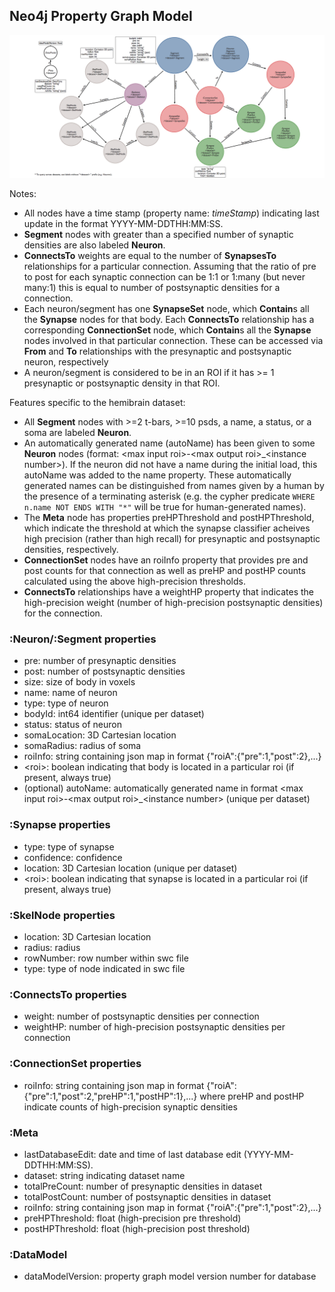 ## Neo4j Property Graph Model

![Property Graph Model](pgmv1.png)

Notes:
* All nodes have a time stamp (property name: *timeStamp*) indicating last update in the format YYYY-MM-DDTHH:MM:SS. 
* **Segment** nodes with greater than a specified number of synaptic densities are also labeled **Neuron**. 
* **ConnectsTo** weights are equal to the number of **SynapsesTo** relationships for a particular connection. Assuming that the ratio of pre to post for each synaptic connection can be 1:1 or 1:many (but never many:1) this is equal to number of postsynaptic densities for a connection.
* Each neuron/segment has one **SynapseSet** node, which **Contain**s all the **Synapse** nodes for that body. Each **ConnectsTo** relationship has a corresponding **ConnectionSet** node, which **Contain**s all the **Synapse** nodes involved in that particular connection. These can be accessed via **From** and **To** relationships with the presynaptic and postsynaptic neuron, respectively
* A neuron/segment is considered to be in an ROI if it has >= 1 presynaptic or postsynaptic density in that ROI.

Features specific to the hemibrain dataset:
* All **Segment** nodes with >=2 t-bars, >=10 psds, a name, a status, or a soma are labeled **Neuron**.
* An automatically generated name (autoName) has been given to some **Neuron** nodes (format: \<max input roi\>-\<max output roi\>_\<instance number\>). If the neuron did not have a name during the initial load, this autoName was added to the name property. These automatically generated names can be distinguished from names given by a human by the presence of a terminating asterisk (e.g. the cypher predicate ```WHERE n.name NOT ENDS WITH "*"``` will be true for human-generated names).
* The **Meta** node has properties preHPThreshold and postHPThreshold, which indicate the threshold at which the synapse classifier acheives high precision (rather than high recall) for presynaptic and postsynaptic densities, respectively. 
* **ConnectionSet** nodes have an roiInfo property that provides pre and post counts for that connection as well as preHP and postHP counts calculated using the above high-precision thresholds.
* **ConnectsTo** relationships have a weightHP property that indicates the high-precision weight (number of high-precision postsynaptic densities) for the connection.

### :Neuron/:Segment properties
* pre: number of presynaptic densities
* post: number of postsynaptic densities
* size: size of body in voxels
* name: name of neuron
* type: type of neuron
* bodyId: int64 identifier (unique per dataset)
* status: status of neuron
* somaLocation: 3D Cartesian location
* somaRadius: radius of soma
* roiInfo: string containing json map in format {"roiA":{"pre":1,"post":2},...}
* \<roi\>: boolean indicating that body is located in a particular roi (if present, always true)
* (optional) autoName: automatically generated name in format \<max input roi\>-\<max output roi\>_\<instance number\> (unique per dataset)

### :Synapse properties
* type: type of synapse
* confidence: confidence
* location: 3D Cartesian location (unique per dataset)
* \<roi\>: boolean indicating that synapse is located in a particular roi (if present, always true)

### :SkelNode properties
* location: 3D Cartesian location
* radius: radius
* rowNumber: row number within swc file
* type: type of node indicated in swc file

### :ConnectsTo properties
* weight: number of postsynaptic densities per connection
* weightHP: number of high-precision postsynaptic densities per connection

### :ConnectionSet properties
* roiInfo: string containing json map in format {"roiA":{"pre":1,"post":2,"preHP":1,"postHP":1},...} where preHP and postHP indicate counts of high-precision synaptic densities

### :Meta
* lastDatabaseEdit: date and time of last database edit (YYYY-MM-DDTHH:MM:SS).
* dataset: string indicating dataset name
* totalPreCount: number of presynaptic densities in dataset
* totalPostCount: number of postsynaptic densities in dataset
* roiInfo: string containing json map in format {"roiA":{"pre":1,"post":2},...}
* preHPThreshold: float (high-precision pre threshold)
* postHPThreshold: float (high-precision post threshold)

### :DataModel
* dataModelVersion: property graph model version number for database
